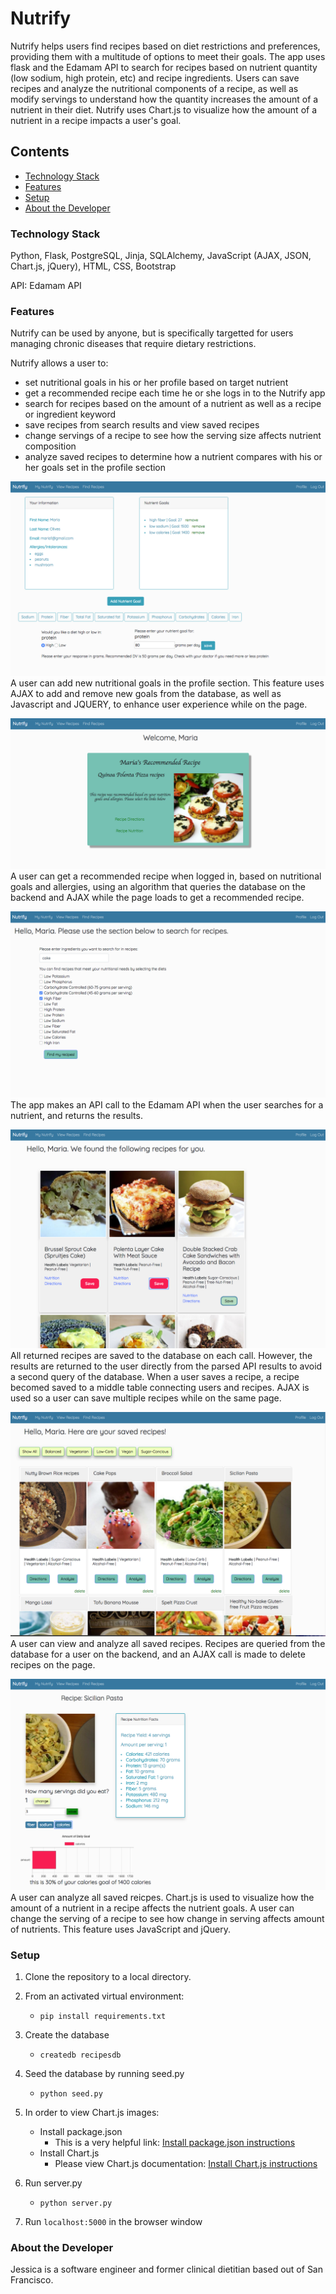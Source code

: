 # Nutrify 

  Nutrify helps users find recipes based on diet restrictions and preferences, providing them with a multitude of options to meet their goals. The app uses flask and the Edamam API to search for recipes based on nutrient quantity (low sodium, high protein, etc) and recipe ingredients. Users can save recipes and analyze the nutritional components of a recipe, as well as modify servings to understand how the quantity increases the amount of a nutrient in their diet. Nutrify uses Chart.js to visualize how the amount of a nutrient in a recipe impacts a user's goal.

## Contents
* [Technology Stack](#technology-stack)
* [Features](#features)
* [Setup](#setup)
* [About the Developer](#about-the-developer)

### Technology Stack

Python, Flask, PostgreSQL, Jinja, SQLAlchemy, JavaScript (AJAX, JSON, Chart.js, jQuery), HTML, CSS, Bootstrap  

API: Edamam API        

### Features
Nutrify can be used by anyone, but is specifically targetted for users managing chronic diseases that require dietary restrictions.

Nutrify allows a user to: 
* set nutritional goals in his or her profile based on target nutrient
* get a recommended recipe each time he or she logs in to the Nutrify app 
* search for recipes based on the amount of a nutrient as well as a recipe or ingredient keyword
* save recipes from search results and view saved recipes 
* change servings of a recipe to see how the serving size affects nutrient composition 
* analyze saved recipes to determine how a nutrient compares with his or her goals set in the profile section 


![User Profile](static/profile.png)
A user can add new nutritional goals in the profile section. This feature uses AJAX to add and remove new goals from the database, as well as Javascript and JQUERY, to enhance user experience while on the page. 


![User Portal](static/userportal.png)
A user can get a recommended recipe when logged in, based on nutritional goals and allergies, using an algorithm that queries the database on the backend and AJAX while the page loads to get a recommended recipe.


![Find-Recipes](static/findrecipes.png)
The app makes an API call to the Edamam API when the user searches for a nutrient, and returns the results. 


![User Portal](static/searchresults.png)
All returned recipes are saved to the database on each call. However, the results are returned to the user directly from the parsed API results to avoid a second query of the database. When a user saves a recipe, a recipe becomed saved to a middle table connecting users and recipes. AJAX is used so a user can save multiple recipes while on the same page. 


![View Recipes](static/viewrecipes.png)
A user can view and analyze all saved recipes. Recipes are queried from the database for a user on the backend, and an AJAX call is made to delete recipes on the page. 


![Analysis](static/analysis.png)
A user can analyze all saved reicpes. Chart.js is used to visualize how the amount of a nutrient in a recipe affects the nutrient goals. A user can change the serving of a recipe to see how change in serving affects amount of nutrients. This feature uses JavaScript and jQuery. 





###  Setup 

1. Clone the repository to a local directory.

2. From an activated virtual environment: 

    * `pip install requirements.txt`

3. Create the database 

   * `createdb recipesdb`

4. Seed the database by running seed.py

   * `python seed.py`

5. In order to view Chart.js images: 
   * Install package.json
   		* This is a very helpful link: [Install package.json instructions](https://docs.npmjs.com/getting-started/using-a-package.json)
   * Install Chart.js 
       * Please view Chart.js documentation: [Install Chart.js instructions ](https://www.chartjs.org/docs/latest/getting-started/installation.html)

6. Run server.py

   * `python server.py`

 
7. Run `localhost:5000` in the browser window



### About the Developer
Jessica is a software engineer and former clinical dietitian based out of San Francisco. 
